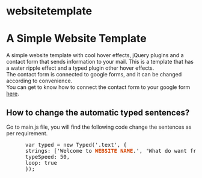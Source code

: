 # websitetemplate
<!DOCTYPE html>
<html>
  <head>
  </head>
  <body>
    <h1>A Simple Website Template</h1>
    <p>A simple website template with cool hover effects, jQuery plugins and a contact form that sends information to your mail.
       This is a template that has a water ripple effect and a typed plugin other hover effects.
        <br>
        The contact form is connected to google forms, and it can be changed according to convenience. 
        <br>
      You can get to know how to connect the contact form to your google form  <a href="https://www.youtube.com/watch?                v=eVvhNAnOf1A" target="_blank">here</a>.</p>
    <h2>How to change the automatic typed sentences?</h2>
    <p>Go to main.js file, you will find the following code change the sentences as per requirement.
    <pre>
      var typed = new Typed('.text', {
      strings: ['Welcome to <strong style="color:#d34500">WEBSITE NAME</strong>.', 'What do want from Us?',],
      typeSpeed: 50,
      loop: true
      });
    </pre>
  </body>
  <html>
    
    

